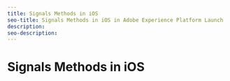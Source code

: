 ```yaml
---
title: Signals Methods in iOS
seo-title: Signals Methods in iOS in Adobe Experience Platform Launch
description: 
seo-description: 
---
```


# Signals Methods in iOS



